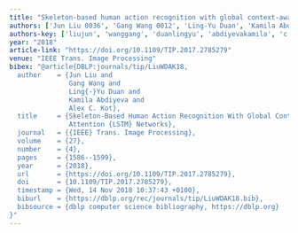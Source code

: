 ```yaml
---
title: "Skeleton-based human action recognition with global context-aware attention LSTM networks"
authors: ['Jun Liu 0036', 'Gang Wang 0012', 'Ling-Yu Duan', 'Kamila Abdiyeva', 'Alex C. Kot']
authors-key: ['liujun', 'wanggang', 'duanlingyu', 'abdiyevakamila', 'c.alex']
year: "2018"
article-link: "https://doi.org/10.1109/TIP.2017.2785279"
venue: "IEEE Trans. Image Processing"
bibex: "@article{DBLP:journals/tip/LiuWDAK18,
  author    = {Jun Liu and
               Gang Wang and
               Ling{-}Yu Duan and
               Kamila Abdiyeva and
               Alex C. Kot},
  title     = {Skeleton-Based Human Action Recognition With Global Context-Aware
               Attention {LSTM} Networks},
  journal   = {{IEEE} Trans. Image Processing},
  volume    = {27},
  number    = {4},
  pages     = {1586--1599},
  year      = {2018},
  url       = {https://doi.org/10.1109/TIP.2017.2785279},
  doi       = {10.1109/TIP.2017.2785279},
  timestamp = {Wed, 14 Nov 2018 10:37:43 +0100},
  biburl    = {https://dblp.org/rec/journals/tip/LiuWDAK18.bib},
  bibsource = {dblp computer science bibliography, https://dblp.org}
}"
---
```


